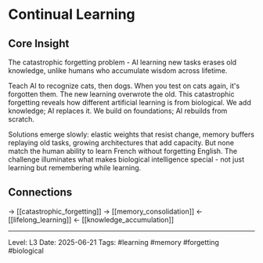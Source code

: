 # Continual Learning

## Core Insight
The catastrophic forgetting problem - AI learning new tasks erases old knowledge, unlike humans who accumulate wisdom across lifetime.

Teach AI to recognize cats, then dogs. When you test on cats again, it's forgotten them. The new learning overwrote the old. This catastrophic forgetting reveals how different artificial learning is from biological. We add knowledge; AI replaces it. We build on foundations; AI rebuilds from scratch.

Solutions emerge slowly: elastic weights that resist change, memory buffers replaying old tasks, growing architectures that add capacity. But none match the human ability to learn French without forgetting English. The challenge illuminates what makes biological intelligence special - not just learning but remembering while learning.

## Connections
→ [[catastrophic_forgetting]]
→ [[memory_consolidation]]
← [[lifelong_learning]]
← [[knowledge_accumulation]]

---
Level: L3
Date: 2025-06-21
Tags: #learning #memory #forgetting #biological